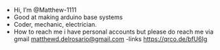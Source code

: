 - Hi, I’m @Matthew-1111
- Good at making arduino base systems
- Coder, mechanic, electrician.
- How to reach me i have personal accounts but please do reach me via gmail matthewd.delrosario@gmail.com
-links https://qrco.de/bfU6Ig


<!---
Matthew-1111/Matthew-1111 is a ✨ special ✨ repository because its `README.md` (this file) appears on your GitHub profile.
You can click the Preview link to take a look at your changes.
--->
